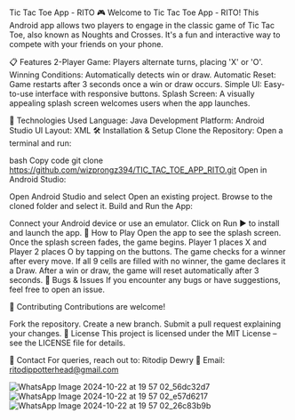 Tic Tac Toe App - RITO 🎮
Welcome to Tic Tac Toe App - RITO! This Android app allows two players to engage in the classic game of Tic Tac Toe, also known as Noughts and Crosses. It's a fun and interactive way to compete with your friends on your phone.

📋 Features
2-Player Game: Players alternate turns, placing 'X' or 'O'.
Winning Conditions: Automatically detects win or draw.
Automatic Reset: Game restarts after 3 seconds once a win or draw occurs.
Simple UI: Easy-to-use interface with responsive buttons.
Splash Screen: A visually appealing splash screen welcomes users when the app launches.

🚀 Technologies Used
Language: Java
Development Platform: Android Studio
UI Layout: XML
🛠️ Installation & Setup
Clone the Repository:
Open a terminal and run:

bash
Copy code
git clone https://github.com/wizprongz394/TIC_TAC_TOE_APP_RITO.git
Open in Android Studio:

Open Android Studio and select Open an existing project.
Browse to the cloned folder and select it.
Build and Run the App:

Connect your Android device or use an emulator.
Click on Run ▶️ to install and launch the app.
📱 How to Play
Open the app to see the splash screen.
Once the splash screen fades, the game begins.
Player 1 places X and Player 2 places O by tapping on the buttons.
The game checks for a winner after every move.
If all 9 cells are filled with no winner, the game declares it a Draw.
After a win or draw, the game will reset automatically after 3 seconds.
🐛 Bugs & Issues
If you encounter any bugs or have suggestions, feel free to open an issue.

🎉 Contributing
Contributions are welcome!

Fork the repository.
Create a new branch.
Submit a pull request explaining your changes.
📄 License
This project is licensed under the MIT License – see the LICENSE file for details.

💌 Contact
For queries, reach out to:
Ritodip Dewry
📧 Email: ritodippotterhead@gmail.com

![WhatsApp Image 2024-10-22 at 19 57 02_56dc32d7](https://github.com/user-attachments/assets/7ef410d4-d188-48ab-8d89-d7484e0fcae3)
![WhatsApp Image 2024-10-22 at 19 57 02_e57d6217](https://github.com/user-attachments/assets/18a2f192-26d5-4619-8dbe-6e8e58f615cf)
![WhatsApp Image 2024-10-22 at 19 57 02_26c83b9b](https://github.com/user-attachments/assets/d074bbf5-4479-4bc4-b43f-a4a7a405c0ee)

